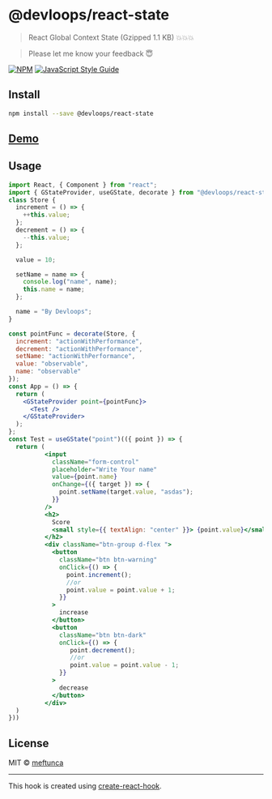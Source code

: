 # @devloops/react-state

> React Global Context State (Gzipped 1.1 KB) 💥💥💥

> Please let me know your feedback 😇

[![NPM](https://img.shields.io/npm/v/@devloops/react-state.svg)](https://www.npmjs.com/package/@devloops/react-state)
[![JavaScript Style Guide](https://img.shields.io/badge/code_style-standard-brightgreen.svg)](https://standardjs.com)

## Install

```bash
npm install --save @devloops/react-state
```

## [Demo](https://meftunca.github.io/react-state/)

## Usage

```jsx
import React, { Component } from "react";
import { GStateProvider, useGState, decorate } from "@devloops/react-state";
class Store {
  increment = () => {
    ++this.value;
  };
  decrement = () => {
    --this.value;
  };

  value = 10;

  setName = name => {
    console.log("name", name);
    this.name = name;
  };

  name = "By Devloops";
}

const pointFunc = decorate(Store, {
  increment: "actionWithPerformance",
  decrement: "actionWithPerformance",
  setName: "actionWithPerformance",
  value: "observable",
  name: "observable"
});
const App = () => {
  return (
    <GStateProvider point={pointFunc}>
      <Test />
    </GStateProvider>
  );
};
const Test = useGState("point")(({ point }) => {
  return (
          <input
            className="form-control"
            placeholder="Write Your name"
            value={point.name}
            onChange={({ target }) => {
              point.setName(target.value, "asdas");
            }}
          />
          <h2>
            Score
            <small style={{ textAlign: "center" }}> {point.value}</small>
          </h2>
          <div className="btn-group d-flex ">
            <button
              className="btn btn-warning"
              onClick={() => {
                point.increment();
                //or
                point.value = point.value + 1;
              }}
            >
              increase
            </button>
            <button
              className="btn btn-dark"
              onClick={() => {
                 point.decrement();
                 //or
                 point.value = point.value - 1;
              }}
            >
              decrease
            </button>
          </div>
  )
}))

```

## License

MIT © [meftunca](https://github.com/meftunca)

---

This hook is created using [create-react-hook](https://github.com/hermanya/create-react-hook).
